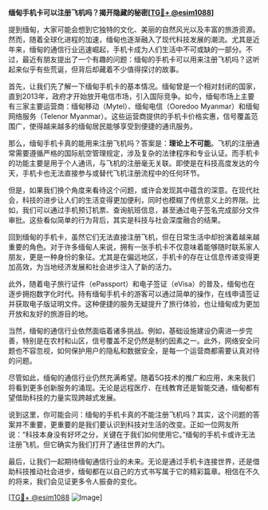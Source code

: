**缅甸手机卡可以注册飞机吗？揭开隐藏的秘密[[TG💪+ @esim1088](https://t.me/s/esim1088)]**

提到缅甸，大家可能会想到它独特的文化、美丽的自然风光以及丰富的旅游资源。然而，随着全球化进程的加速，缅甸也逐渐融入了现代科技发展的潮流。尤其是近年来，缅甸的通信行业迅速崛起，手机卡成为人们生活中不可或缺的一部分。不过，最近有朋友提出了一个有趣的问题：缅甸的手机卡可以用来注册飞机吗？这听起来似乎有些荒诞，但背后却藏着不少值得探讨的故事。

首先，让我们先了解一下缅甸手机卡的基本情况。缅甸曾是一个相对封闭的国家，直到2013年，政府才开始放开电信市场，引入国际竞争。如今，缅甸市场上主要有三家主要运营商：缅甸移动（Mytel）、缅甸电信（Ooredoo Myanmar）和缅甸网络服务（Telenor Myanmar）。这些运营商提供的手机卡价格实惠，信号覆盖范围广，使得越来越多的缅甸居民能够享受到便捷的通讯服务。

那么，缅甸手机卡真的能用来注册飞机吗？答案是：**理论上不可能**。飞机的注册通常需要遵循严格的国际航空管理规定，涉及复杂的法律程序和专业认证。而手机卡的功能主要是用于个人通讯，与飞机的注册毫无关联。即使是在科技高度发达的今天，手机卡也无法直接参与或替代飞机注册流程中的任何环节。

但是，如果我们换个角度来看待这个问题，或许会发现其中蕴含的深意。在现代社会，科技的进步让人们的生活变得更加便利，同时也模糊了传统意义上的界限。比如，我们可以通过手机预订机票、查询航班信息，甚至通过电子签名完成部分文件审批。这些看似简单的行为背后，其实是科技与社会深度融合的结果。

回到缅甸的手机卡，虽然它们无法直接注册飞机，但在日常生活中却扮演着越来越重要的角色。对于许多缅甸人来说，拥有一张手机卡不仅意味着能够随时联系家人朋友，更是一种身份的象征。尤其是在偏远地区，手机卡的存在让信息传递变得更加高效，为当地经济发展和社会进步注入了新的活力。

此外，随着电子旅行证件（ePassport）和电子签证（eVisa）的普及，缅甸也在逐步拥抱数字化时代。持有缅甸手机卡的游客可以通过简单的操作，在线申请签证并获取电子版证明文件。这种便捷的服务无疑提升了旅行体验，也让缅甸成为更加开放和友好的旅游目的地。

当然，缅甸的通信行业依然面临着诸多挑战。例如，基础设施建设仍需进一步完善，特别是在农村和山区，信号覆盖不足仍然是制约因素之一。此外，网络安全问题也不容忽视，如何保护用户的隐私和数据安全，是每一个运营商都需要认真对待的问题。

尽管如此，缅甸的通信行业仍然充满希望。随着5G技术的推广和应用，未来我们将看到更多创新服务的涌现。无论是远程医疗、在线教育还是智能交通，缅甸都有望借助科技的力量实现跨越式发展。

说到这里，你可能会问：缅甸的手机卡真的不能注册飞机吗？其实，这个问题的答案并不重要，更重要的是我们要认识到科技对生活的改变。正如一位网友所说：“科技本身没有好坏之分，关键在于我们如何使用它。”缅甸的手机卡或许无法注册飞机，但它确实为我们打开了通往世界的大门。

最后，让我们一起期待缅甸通信行业的未来。无论是通过手机卡连接世界，还是借助科技推动社会进步，缅甸都在以自己的方式书写属于它的精彩篇章。相信在不久的将来，我们会见证更多令人振奋的变化。

[[TG💪+ @esim1088](https://t.me/s/esim1088) ![Image](https://i.postimg.cc/4NQfJmqS/Snipaste-2025-05-13-00-14-12.png)]